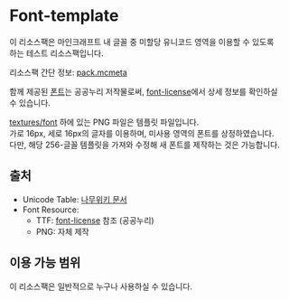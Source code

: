 # Font-template

이 리소스팩은 마인크래프트 내 글꼴 중 미할당 유니코드 영역을 이용할 수 있도록   
하는 테스트 리소스팩입니다.

리소스팩 간단 정보: [pack.mcmeta](./pack.mcmeta)

함께 제공된 [폰트](./assets/minecraft/font/font.ttf)는 공공누리 저작물로써, [font-license](./font-license)에서 상세 정보를 확인하실   
수 있습니다.

[textures/font](./assets/minecraft/textures/font) 하에 있는 PNG 파일은 템플릿 파일입니다.   
가로 16px, 세로 16px의 글자를 이용하며, 미사용 영역의 폰트를 상정하였습니다.   
다만, 해당 256-글꼴 템플릿을 가져와 수정해 새 폰트를 제작하는 것은 가능합니다.

## 출처

- Unicode Table: [나무위키 문서](https://namu.wiki/w/유니코드/E000~EFFF)
- Font Resource:
  + TTF: [font-license](./font-license) 참조 (공공누리)
  + PNG: 자체 제작

## 이용 가능 범위

이 리소스팩은 일반적으로 누구나 사용하실 수 있습니다.
